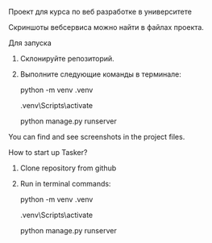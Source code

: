 Проект для курса по веб разработке в университете

Скриншоты вебсервиса можно найти в файлах проекта.

Для запуска

1. Склонируйте репозиторий.
2. Выполните следующие команды в терминале:

   python -m venv .venv

   .venv\Scripts\activate

   python manage.py runserver  


You can find and see screenshots in the project files.

How to start up Tasker?
1. Clone repository from github
2. Run in terminal commands:
   
   python -m venv .venv
   
   .venv\Scripts\activate
   
   python manage.py runserver  

